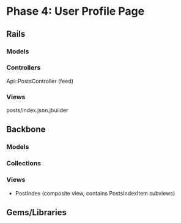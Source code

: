 # Phase 4: User Profile Page

## Rails
### Models

### Controllers
Api::PostsController (feed)

### Views
posts/index.json.jbuilder

## Backbone
### Models

### Collections

### Views
* PostIndex (composite view, contains PostsIndexItem subviews)

## Gems/Libraries
